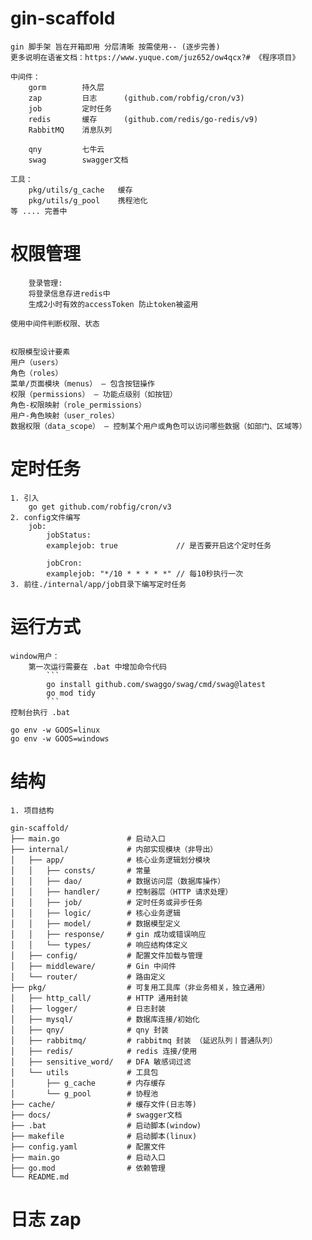 # gin-scaffold
    gin 脚手架 旨在开箱即用 分层清晰 按需使用-- (逐步完善)
    更多说明在语雀文档：https://www.yuque.com/juz652/ow4qcx?# 《程序项目》

    中间件：
        gorm        持久层
        zap         日志      (github.com/robfig/cron/v3)
        job         定时任务
        redis       缓存      (github.com/redis/go-redis/v9)
        RabbitMQ    消息队列

        qny         七牛云
        swag        swagger文档
        
    工具：
        pkg/utils/g_cache   缓存
        pkg/utils/g_pool    携程池化
    等 .... 完善中

# 权限管理
    
```
    登录管理:
    将登录信息存进redis中
    生成2小时有效的accessToken 防止token被盗用
```
    使用中间件判断权限、状态


    权限模型设计要素
    用户（users）
    角色（roles）
    菜单/页面模块（menus） — 包含按钮操作
    权限（permissions） — 功能点级别（如按钮）
    角色-权限映射（role_permissions）
    用户-角色映射（user_roles）
    数据权限（data_scope） — 控制某个用户或角色可以访问哪些数据（如部门、区域等）

# 定时任务
    1. 引入
        go get github.com/robfig/cron/v3
    2. config文件编写
        job:
            jobStatus:
            examplejob: true             // 是否要开启这个定时任务
            
            jobCron:
            examplejob: "*/10 * * * * *" // 每10秒执行一次
    3. 前往./internal/app/job目录下编写定时任务
        

# 运行方式
    window用户：
        第一次运行需要在 .bat 中增加命令代码
            ```
            go install github.com/swaggo/swag/cmd/swag@latest
            go mod tidy
            ```
    控制台执行 .bat
    
    go env -w GOOS=linux
    go env -w GOOS=windows
# 结构
    1. 项目结构

```
gin-scaffold/
├── main.go               # 启动入口
├── internal/             # 内部实现模块（非导出）
│   ├── app/              # 核心业务逻辑划分模块
│   │   ├── consts/       # 常量
│   │   ├── dao/          # 数据访问层（数据库操作）
│   │   ├── handler/      # 控制器层（HTTP 请求处理）
│   │   ├── job/          # 定时任务或异步任务
│   │   ├── logic/        # 核心业务逻辑
│   │   ├── model/        # 数据模型定义
│   │   ├── response/     # gin 成功或错误响应
│   │   └── types/        # 响应结构体定义
│   ├── config/           # 配置文件加载与管理
│   ├── middleware/       # Gin 中间件
│   └── router/           # 路由定义
├── pkg/                  # 可复用工具库（非业务相关，独立通用）
│   ├── http_call/        # HTTP 通用封装
│   ├── logger/           # 日志封装
│   ├── mysql/            # 数据库连接/初始化
│   ├── qny/              # qny 封装
│   ├── rabbitmq/         # rabbitmq 封装 （延迟队列丨普通队列）
│   ├── redis/            # redis 连接/使用
│   ├── sensitive_word/   # DFA 敏感词过滤
│   └── utils             # 工具包
│       ├── g_cache       # 内存缓存
│       └── g_pool        # 协程池
├── cache/                # 缓存文件(日志等)
├── docs/                 # swagger文档
├── .bat                  # 启动脚本(window)
├── makefile              # 启动脚本(linux)
├── config.yaml           # 配置文件
├── main.go               # 启动入口
├── go.mod                # 依赖管理
└── README.md  
```

# 日志 zap
